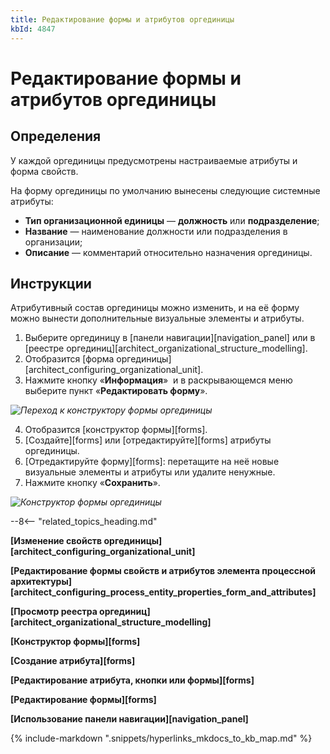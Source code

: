 ```yaml
---
title: Редактирование формы и атрибутов оргединицы
kbId: 4847
---
```


# Редактирование формы и атрибутов оргединицы

## Определения

У каждой оргединицы предусмотрены настраиваемые атрибуты и форма свойств.

На форму оргединицы по умолчанию вынесены следующие системные атрибуты:

- **Тип организационной единицы** — **должность** или **подразделение**;
- **Название** — наименование должности или подразделения в организации;
- **Описание** — комментарий относительно назначения оргединицы.

## Инструкции

Атрибутивный состав оргединицы можно изменить, и на её форму можно вынести дополнительные визуальные элементы и атрибуты.

1. Выберите оргединицу в [панели навигации][navigation_panel] или в [реестре оргединиц][architect_organizational_structure_modelling].
2. Отобразится [форма оргединицы][architect_configuring_organizational_unit].
3. Нажмите кнопку «**Информация**» *‌* и в раскрывающемся меню выберите пункт «**Редактировать форму**».

_![Переход к конструктору формы оргединицы](https://kb.comindware.ru/assets/configuring_organizational_unit_edit_form.png)_

4. Отобразится [конструктор формы][forms].
5. [Создайте][forms] или [отредактируйте][forms] атрибуты оргединицы.
6. [Отредактируйте форму][forms]: перетащите на неё новые визуальные элементы и атрибуты или удалите ненужные.
7. Нажмите кнопку «**Сохранить**».

_![Конструктор формы оргединицы](https://kb.comindware.ru/assets/configuring_organizational_unit_form_designer.png)_

--8<-- "related_topics_heading.md"

**[Изменение свойств оргединицы][architect_configuring_organizational_unit]**

**[Редактирование формы свойств и атрибутов элемента процессной архитектуры][architect_configuring_process_entity_properties_form_and_attributes]**

**[Просмотр реестра оргединиц][architect_organizational_structure_modelling]**

**[Конструктор формы][forms]**

**[Создание атрибута][forms]**

**[Редактирование атрибута, кнопки или формы][forms]**

**[Редактирование формы][forms]**

**[Использование панели навигации][navigation_panel]**

{% include-markdown ".snippets/hyperlinks_mkdocs_to_kb_map.md" %}

